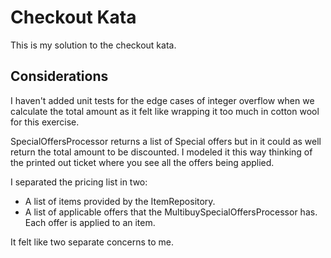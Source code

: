 # Checkout Kata

This is my solution to the checkout kata.

## Considerations

I haven't added unit tests for the edge cases of integer overflow when we calculate the total amount
as it felt like wrapping it too much in cotton wool for this exercise.

SpecialOffersProcessor returns a list of Special offers but in it could as well return the total amount to be discounted.
I modeled it this way thinking of the printed out ticket where you see all the offers being applied.

I separated the pricing list in two:
* A list of items provided by the ItemRepository.
* A list of applicable offers that the MultibuySpecialOffersProcessor has. Each offer is applied to an item.

It felt like two separate concerns to me.

